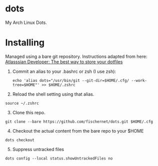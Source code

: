# dots 
My Arch Linux Dots.

# Installing
Managed using a bare git repository. Instructions adapted from here: [Atlasssian Developer: The best way to store your dotfiles](https://developer.atlassian.com/blog/2016/02/best-way-to-store-dotfiles-git-bare-repo/)

1. Commit an alias to your .bashrc or zsh (I use zsh):

	`echo 'alias dots="/usr/bin/git --git-dir=$HOME/.cfg/ --work-tree=$HOME"' >> $HOME/.zshrc`
 
2. Reload the shell setting using that alias.

`source ~/.zshrc`

3. Clone this repo.

`git clone --bare https://github.com/fischernet/dots.git $HOME/.cfg`  

4. Checkout the actual content from the bare repo to your $HOME

`dots checkout`

5. Suppress untracked files

`dots config --local status.showUntrackedFiles no` 
 


